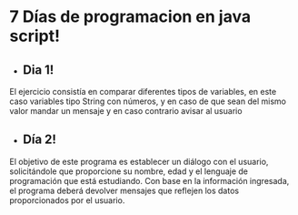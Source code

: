 # 7 Días de programacion en java script!

- ## Dia 1!
 El ejercicio consistía en comparar diferentes tipos de variables, en este caso variables tipo String con números, y en caso de que sean del mismo valor mandar un mensaje y en caso contrario avisar al usuario
- ## Día 2!
El objetivo de este programa es establecer un diálogo con el usuario, solicitándole que proporcione su nombre, edad y el lenguaje de programación que está estudiando. Con base en la información ingresada, el programa deberá devolver mensajes que reflejen los datos proporcionados por el usuario.
